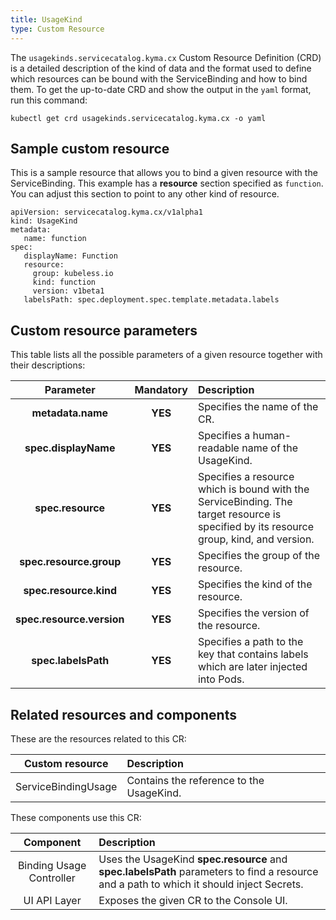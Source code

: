 ```yaml
---
title: UsageKind
type: Custom Resource
---
```


The `usagekinds.servicecatalog.kyma.cx` Custom Resource Definition (CRD) is a detailed description of the kind of data and the format used to define which resources can be bound with the ServiceBinding and how to bind them. To get the up-to-date CRD and show the output in the `yaml` format, run this command:

```
kubectl get crd usagekinds.servicecatalog.kyma.cx -o yaml
```

## Sample custom resource

This is a sample resource that allows you to bind a given resource with the ServiceBinding. This example has a **resource** section specified as `function`. You can adjust this section to point to any other kind of resource.

```
apiVersion: servicecatalog.kyma.cx/v1alpha1
kind: UsageKind
metadata:
   name: function
spec:
   displayName: Function
   resource:
     group: kubeless.io
     kind: function
     version: v1beta1
   labelsPath: spec.deployment.spec.template.metadata.labels
```

## Custom resource parameters

This table lists all the possible parameters of a given resource together with their descriptions:


| Parameter   |      Mandatory      |  Description |
|:----------:|:-------------:|:------|
| **metadata.name** |    **YES**   | Specifies the name of the CR. |
| **spec.displayName** |    **YES**   | Specifies a human-readable name of the UsageKind. |
| **spec.resource** |    **YES**   | Specifies a resource which is bound with the ServiceBinding. The target resource is specified by its resource group, kind, and version. |
| **spec.resource.group** |    **YES**   | Specifies the group of the resource. |
| **spec.resource.kind** |    **YES**   | Specifies the kind of the resource. |
| **spec.resource.version** |    **YES**   | Specifies the version of the resource. |
| **spec.labelsPath** |    **YES**   | Specifies a path to the key that contains labels which are later injected into Pods. |


## Related resources and components

These are the resources related to this CR:

| Custom resource   |   Description |
|:----------:|:------|
| ServiceBindingUsage |  Contains the reference to the UsageKind. |

These components use this CR:

| Component   |   Description |
|:----------:|:------|
| Binding Usage Controller |  Uses the UsageKind **spec.resource** and **spec.labelsPath** parameters to find a resource and a path to which it should inject Secrets. |
| UI API Layer |  Exposes the given CR to the Console UI. |
